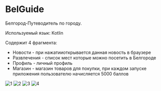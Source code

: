 # BelGuide
Белгород-Путеводитель по городу. 

Используемый язык: Kotlin

Содержит 4 фрагмента:
+ Новости - при нажатииоткрывается данная новость в браузере
+ Развлечения - список мест которые можно посетить в Белгороде
+ Профиль - личный профиль
+ Магазин - магазин товаров для покупки, при каждом запуске приложения пользователю начисляется 5000 баллов

![1](https://i.postimg.cc/pTSK03cS/1.png)
![2](https://i.postimg.cc/L4qWHSSn/2.png)
![3](https://i.postimg.cc/XqydtxTY/3.png)
![4](https://i.postimg.cc/Bt9H3H0c/4.png)
